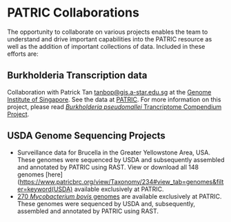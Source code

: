 # PATRIC Collaborations

The opportunity to collaborate on various projects enables the team to understand and drive important capabilities into the PATRIC resource as well as the addition of important collections of data. Included in these efforts are:

## Burkholderia Transcription data

Collaboration with Patrick Tan [tanbop@gis.a-star.edu.sg](mailto:tanbop@gis.a-star.edu.sg) at the [Genome Institute of Singapore](www.gis.a-star.edu.sg). See the data at [PATRIC](https://www.patricbrc.org/view/ExperimentComparison/1191081). For more information on this project, please read [*Burkholderia pseudomallei* Trancriptome Compendium Project](https://www.patricbrc.org/content/burkholderia_pseudomallei_transcriptome_compendium).

## USDA Genome Sequencing Projects

* Surveillance data for Brucella in the Greater Yellowstone Area, USA. These genomes were sequenced by USDA and subsequently assembled and annotated by PATRIC using RAST. View or download all 148 genomes [here](https://www.patricbrc.org/view/Taxonomy/234#view_tab=genomes&filter=keyword(USDA) available exclusively at PATRIC.
* [270 *Mycobacterium bovis* genomes](https://www.patricbrc.org/view/Taxonomy/1763#view_tab=genomes&filter=and(keyword(USDA),keyword(2013-09-01))) are available exclusively at PATRIC. These genomes were sequenced by USDA and, subsequently, assembled and annotated by PATRIC using RAST.
